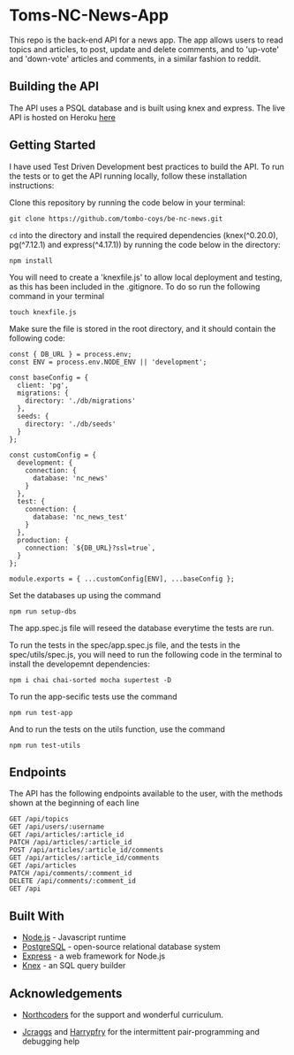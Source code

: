 # Toms-NC-News-App

This repo is the back-end API for a news app. The app allows users to read topics and articles, to post, update and delete comments, and to 'up-vote' and 'down-vote' articles and comments, in a similar fashion to reddit. 

## Building the API

The API uses a PSQL database and is built using knex and express. The live API is hosted on Heroku [here](https://toms-nc-news-app.herokuapp.com/api)

## Getting Started

I have used Test Driven Development best practices to build the API. To run the tests or to get the API running locally, follow these installation instructions:

Clone this repository by running the code below in your terminal:

    git clone https://github.com/tombo-coys/be-nc-news.git

`cd` into the directory and install the required dependencies (knex(^0.20.0), pg(^7.12.1) and express(^4.17.1)) by running the code below in the directory:

    npm install

You will need to create a 'knexfile.js' to allow local deployment and testing, as this has been included in the .gitignore. To do so run the following command in your terminal

    touch knexfile.js

Make sure the file is stored in the root directory, and it should contain the following code:

```
const { DB_URL } = process.env;
const ENV = process.env.NODE_ENV || 'development';

const baseConfig = {
  client: 'pg',
  migrations: {
    directory: './db/migrations'
  },
  seeds: {
    directory: './db/seeds'
  }
};

const customConfig = {
  development: {
    connection: {
      database: 'nc_news'
    }
  },
  test: {
    connection: {
      database: 'nc_news_test'
    }
  },
  production: {
    connection: `${DB_URL}?ssl=true`,
  }
};

module.exports = { ...customConfig[ENV], ...baseConfig };
```

Set the databases up using the command

    npm run setup-dbs

The app.spec.js file will reseed the database everytime the tests are run.

To run the tests in the spec/app.spec.js file, and the tests in the spec/utils/spec.js, you will need to run the following code in the terminal to install the developemnt dependencies:

    npm i chai chai-sorted mocha supertest -D

To run the app-secific tests use the command

    npm run test-app

And to run the tests on the utils function, use the command 

    npm run test-utils



## Endpoints

The API has the following endpoints available to the user, with the methods shown at the beginning of each line

```
GET /api/topics
GET /api/users/:username
GET /api/articles/:article_id
PATCH /api/articles/:article_id
POST /api/articles/:article_id/comments
GET /api/articles/:article_id/comments
GET /api/articles
PATCH /api/comments/:comment_id
DELETE /api/comments/:comment_id
GET /api
```

## Built With 

- [Node.js](https://nodejs.org/en/) - Javascript runtime
- [PostgreSQL](https://www.postgresql.org/) - open-source relational database system
- [Express](https://expressjs.com/) - a web framework for Node.js
- [Knex](http://knexjs.org/) - an SQL query builder


## Acknowledgements

- [Northcoders](https://northcoders.com/) for the support and wonderful curriculum.

- [Jcraggs](https://github.com/jcraggs) and [Harrypfry](https://github.com/harrypfry/) for the intermittent pair-programming and debugging help

